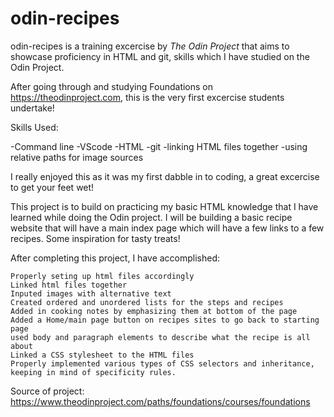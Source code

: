 # odin-recipes

odin-recipes is a training excercise by _The Odin Project_ that aims to showcase proficiency in HTML and git, skills which I have studied on the Odin Project.

After going through and studying Foundations on https://theodinproject.com, this is the very first excercise students undertake!

Skills Used:

-Command line
-VScode
-HTML
-git
-linking HTML files together
-using relative paths for image sources

I really enjoyed this as it was my first dabble in to coding, a great excercise to get your feet wet!

This project is to build on practicing my basic HTML knowledge that I have learned while doing the Odin project. I will be building a basic recipe website that will have a main index page which will have a few links to a few recipes. Some inspiration for tasty treats!

After completing this project, I have accomplished:

    Properly seting up html files accordingly
    Linked html files together
    Inputed images with alternative text
    Created ordered and unordered lists for the steps and recipes
    Added in cooking notes by emphasizing them at bottom of the page
    Added a Home/main page button on recipes sites to go back to starting page
    used body and paragraph elements to describe what the recipe is all about
    Linked a CSS stylesheet to the HTML files
    Properly implemented various types of CSS selectors and inheritance, keeping in mind of specificity rules.

Source of project: https://www.theodinproject.com/paths/foundations/courses/foundations

